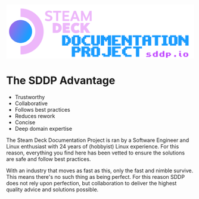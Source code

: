 ![The Steam Deck Documentation Project](_media/SDDP_Logo_v3.1_xp.png)

# The SDDP Advantage

- Trustworthy
- Collaborative
- Follows best practices
- Reduces rework
- Concise
- Deep domain expertise

The Steam Deck Documentation Project is ran by a Software Engineer and Linux
enthusiast with 24 years of (hobbyist) Linux experience. For this reason,
everything you find here has been vetted to ensure the solutions are safe and
follow best practices.

With an industry that moves as fast as this, only the fast and nimble survive.
This means there's no such thing as being perfect. For this reason SDDP does not
rely upon perfection, but collaboration to deliver the highest quality advice
and solutions possible.

